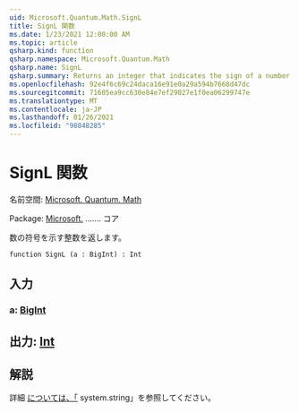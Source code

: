 ```yaml
---
uid: Microsoft.Quantum.Math.SignL
title: SignL 関数
ms.date: 1/23/2021 12:00:00 AM
ms.topic: article
qsharp.kind: function
qsharp.namespace: Microsoft.Quantum.Math
qsharp.name: SignL
qsharp.summary: Returns an integer that indicates the sign of a number.
ms.openlocfilehash: 92e4f6c69c24daca16e91e0a29a594b7668d47dc
ms.sourcegitcommit: 71605ea9cc630e84e7ef29027e1f0ea06299747e
ms.translationtype: MT
ms.contentlocale: ja-JP
ms.lasthandoff: 01/26/2021
ms.locfileid: "98848285"
---
```

# <a name="signl-function"></a>SignL 関数

名前空間: [Microsoft. Quantum. Math](xref:Microsoft.Quantum.Math)

Package: [Microsoft.](https://nuget.org/packages/Microsoft.Quantum.QSharp.Core) ....... コア


数の符号を示す整数を返します。

```qsharp
function SignL (a : BigInt) : Int
```


## <a name="input"></a>入力

### <a name="a--bigint"></a>a: [BigInt](xref:microsoft.quantum.lang-ref.bigint)





## <a name="output--int"></a>出力: [Int](xref:microsoft.quantum.lang-ref.int)



## <a name="remarks"></a>解説

詳細 [については、「](https://docs.microsoft.com/dotnet/api/system.math.sign) system.string」を参照してください。